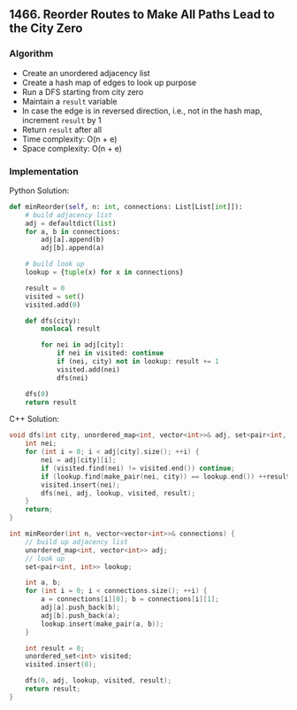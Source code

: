 ## 1466. Reorder Routes to Make All Paths Lead to the City Zero
### Algorithm
- Create an unordered adjacency list
- Create a hash map of edges to look up purpose
- Run a DFS starting from city zero
- Maintain a `result` variable
- In case the edge is in reversed direction, i.e., not in the hash map, increment `result` by 1
- Return `result` after all
- Time complexity: O(n + e)
- Space complexity: O(n + e)
### Implementation
Python Solution:
```python
def minReorder(self, n: int, connections: List[List[int]]):
    # build adjacency list
    adj = defaultdict(list)
    for a, b in connections:
        adj[a].append(b)
        adj[b].append(a)

    # build look up
    lookup = {tuple(x) for x in connections}

    result = 0
    visited = set()
    visited.add(0)

    def dfs(city):
        nonlocal result

        for nei in adj[city]:
            if nei in visited: continue
            if (nei, city) not in lookup: result += 1
            visited.add(nei)
            dfs(nei)

    dfs(0)
    return result
```
C++ Solution:
```cpp
void dfs(int city, unordered_map<int, vector<int>>& adj, set<pair<int, int>>& lookup, unordered_set<int>& visited, int& result) {
    int nei;
    for (int i = 0; i < adj[city].size(); ++i) {
        nei = adj[city][i];
        if (visited.find(nei) != visited.end()) continue;
        if (lookup.find(make_pair(nei, city)) == lookup.end()) ++result;
        visited.insert(nei);
        dfs(nei, adj, lookup, visited, result);
    }
    return;
}

int minReorder(int n, vector<vector<int>>& connections) {
    // build up adjacency list
    unordered_map<int, vector<int>> adj;
    // look up
    set<pair<int, int>> lookup;

    int a, b;
    for (int i = 0; i < connections.size(); ++i) {
        a = connections[i][0]; b = connections[i][1];
        adj[a].push_back(b);
        adj[b].push_back(a);
        lookup.insert(make_pair(a, b));
    }

    int result = 0;
    unordered_set<int> visited;
    visited.insert(0);

    dfs(0, adj, lookup, visited, result);
    return result;
}
```